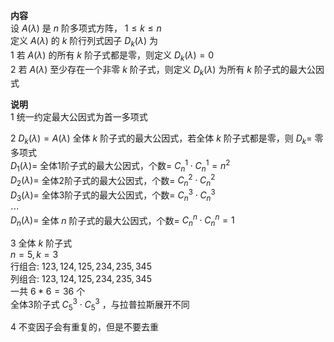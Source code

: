**内容**  
设 $A(\lambda)$ 是 $n$ 阶多项式方阵， $1\le k\le n$  
定义 $A(\lambda)$ 的 $k$ 阶行列式因子 $D_k(\lambda)$ 为  
1 若 $A(\lambda)$ 的所有 $k$ 阶子式都是零，则定义 $D_k(\lambda)=0$  
2 若 $A(\lambda)$ 至少存在一个非零 $k$ 阶子式，则定义 $D_k(\lambda)$ 为所有 $k$ 阶子式的最大公因式  
  
**说明**  
1 统一约定最大公因式为首一多项式  
  
2  $D_k(\lambda)=A(\lambda)$ 全体 $k$ 阶子式的最大公因式，若全体 $k$ 阶子式都是零，则 $D_k=$ 零多项式  
 $D_1(\lambda)=$ 全体1阶子式的最大公因式，个数= $C_n^1\cdot C_n^1=n^2$  
 $D_2(\lambda)=$ 全体2阶子式的最大公因式，个数= $C_n^2\cdot C_n^2$  
 $D_3(\lambda)=$ 全体3阶子式的最大公因式，个数= $C_n^3\cdot C_n^3$  
 $\cdots$  
 $D_n(\lambda)=$ 全体 $n$ 阶子式的最大公因式，个数= $C_n^n\cdot C_n^n=1$  
  
3 全体 $k$ 阶子式  
 $n=5,k=3$  
行组合:  $123,124,125,234,235,345$  
列组合:  $123,124,125,234,235,345$  
一共 $6*6=36$ 个  
全体3阶子式 $C_5^3\cdot C_5^3$ ，与拉普拉斯展开不同  
  
4 不变因子会有重复的，但是不要去重  
